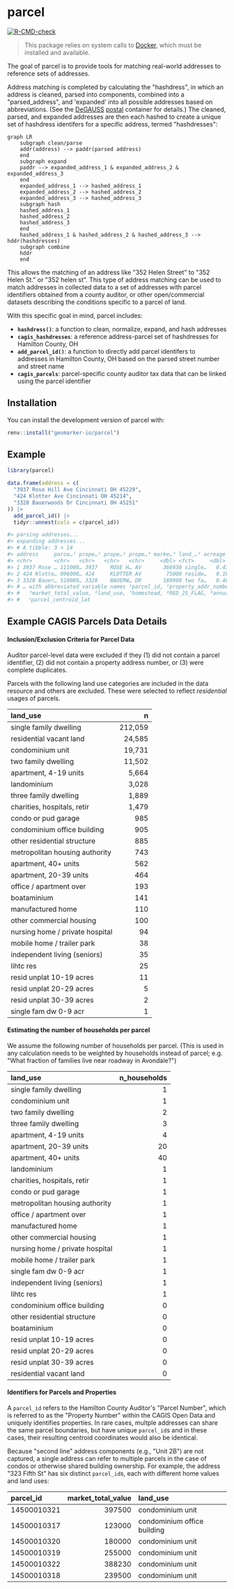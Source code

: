 # parcel

<!-- badges: start -->
[![R-CMD-check](https://github.com/geomarker-io/parcel/actions/workflows/R-CMD-check.yaml/badge.svg)](https://github.com/geomarker-io/parcel/actions/workflows/R-CMD-check.yaml)
<!-- badges: end -->

> This package relies on system calls to [Docker](https://www.docker.com/), which must be installed and available.

The goal of parcel is to provide tools for matching real-world addresses to reference sets of addresses. 

Address matching is completed by calculating the "hashdress", in which an address is cleaned, parsed into components, combined into a "parsed_address", and 'expanded' into all possible addresses based on abbreviations. (See the [DeGAUSS](https://degauss.org) [postal](https://github.com/degauss-org/postal#geomarker-methods) container for details.) The cleaned, parsed, and expanded addresses are then each hashed to create a unique set of hashdress identifers for a specific address, termed "hashdresses":

```mermaid
graph LR
    subgraph clean/parse
    addr(address) --> paddr(parsed address)
    end	
    subgraph expand
    paddr --> expanded_address_1 & expanded_address_2 & expanded_address_3
    end	
    expanded_address_1 --> hashed_address_1	
    expanded_address_2 --> hashed_address_2	
    expanded_address_3 --> hashed_address_3	
    subgraph hash
    hashed_address_1
    hashed_address_2
    hashed_address_3
    end	
    hashed_address_1 & hashed_address_2 & hashed_address_3 --> hddr(hashdresses)
    subgraph combine
    hddr
    end	
```

This allows the matching of an address like "352 Helen Street" to "352 Helen St." or "352 helen st". This type of address matching can be used to match addresses in collected data to a set of addresses with parcel identifiers obtained from a county auditor, or other open/commercial datasets describing the conditions specific to a parcel of land.

With this specific goal in mind, parcel includes:

- **`hashdress()`**: a function to clean, normalize, expand, and hash addresses 
- **`cagis_hashdresses`**: a reference address-parcel set of hashdresses for Hamilton County, OH
- **`add_parcel_id()`**: a function to directly add parcel identifers to addresses in Hamilton County, OH based on the parsed street number and street name 
- **`cagis_parcels`**: parcel-specific county auditor tax data that can be linked using the parcel identifier

## Installation

You can install the development version of parcel with:

``` r
renv::install("geomarker-io/parcel")
```

## Example

``` r
library(parcel)

data.frame(address = c(
  "3937 Rose Hill Ave Cincinnati OH 45229",
  "424 Klotter Ave Cincinnati OH 45214",
  "3328 Bauerwoods Dr Cincinnati OH 45251"
)) |>
  add_parcel_id() |>
  tidyr::unnest(cols = c(parcel_id))

#> parsing addresses...
#> expanding addresses...
#> # A tibble: 3 × 14
#> address     parce…¹ prope…² prope…³ prope…⁴ marke…⁵ land_…⁶ acreage homes…⁷ RED_2…⁸ annua…⁹ unpai…˟ parce…˟ parce…˟
#> <chr>       <chr>   <chr>   <chr>   <chr>     <dbl> <fct>     <dbl> <lgl>   <lgl>     <dbl>   <dbl>   <dbl>   <dbl>
#> 1 3937 Rose … 111000… 3937    ROSE H… AV       366930 single…   0.437 FALSE   TRUE      8772.       0   -84.5    39.2
#> 2 424 Klotte… 096000… 424     KLOTTER AV        75000 reside…   0.103 FALSE   FALSE     1874.       0   -84.5    39.1
#> 3 3328 Bauer… 510009… 3328    BAUERW… DR       189990 two fa…   0.467 FALSE   TRUE      5413.       0   -84.6    39.2
#> # … with abbreviated variable names ¹​parcel_id, ²​property_addr_number, ³​property_addr_street, ⁴​property_addr_suffix,
#> #   ⁵​market_total_value, ⁶​land_use, ⁷​homestead, ⁸​RED_25_FLAG, ⁹​annual_taxes, ˟​unpaid_taxes, ˟​parcel_centroid_lon,
#> #   ˟​parcel_centroid_lat
```

## Example CAGIS Parcels Data Details

#### Inclusion/Exclusion Criteria for Parcel Data

Auditor parcel-level data were excluded if they (1) did not contain a parcel identifier, (2) did not contain a property address number, or (3) were complete duplicates.

Parcels with the following land use categories are included in the data resource and others are excluded.  These were selected to reflect *residential* usages of parcels.

|land_use                        |      n|
|:-------------------------------|------:|
|single family dwelling          | 212,059|
|residential vacant land         |  24,585|
|condominium unit                |  19,731|
|two family dwelling             |  11,502|
|apartment, 4-19 units           |   5,664|
|landominium                     |   3,028|
|three family dwelling           |   1,889|
|charities, hospitals, retir     |   1,479|
|condo or pud garage             |    985|
|condominium office building     |    905|
|other residential structure     |    885|
|metropolitan housing authority  |    743|
|apartment, 40+ units            |    562|
|apartment, 20-39 units          |    464|
|office / apartment over         |    193|
|boataminium                     |    141|
|manufactured home               |    110|
|other commercial housing        |    100|
|nursing home / private hospital |     94|
|mobile home / trailer park      |     38|
|independent living (seniors)    |     35|
|lihtc res                       |     25|
|resid unplat 10-19 acres        |     11|
|resid unplat 20-29 acres        |      5|
|resid unplat 30-39 acres        |      2|
|single fam dw 0-9 acr           |      1|

#### Estimating the number of households per parcel

We assume the following number of households per parcel.  (This is used in any calculation needs to be weighted by households instead of parcel; e.g. "What fraction of families live near roadway in Avondale?")

|land_use                        |n_households|
|:-------------------------------|------:|
|single family dwelling          |1|
|condominium unit                |1|
|two family dwelling             |2|
|three family dwelling           |3|
|apartment, 4-19 units           |4|
|apartment, 20-39 units          |20|
|apartment, 40+ units            |40|
|landominium                     |1|
|charities, hospitals, retir     |1|
|condo or pud garage             |1|
|metropolitan housing authority  |1|
|office / apartment over         |1|
|manufactured home               |1|
|other commercial housing        |1|
|nursing home / private hospital |1|
|mobile home / trailer park      |1|
|single fam dw 0-9 acr           |1|
|independent living (seniors)    |1|
|lihtc res                       |1|
|condominium office building     |0|
|other residential structure     |0|
|boataminium                     |0|
|resid unplat 10-19 acres        |0|
|resid unplat 20-29 acres        |0|
|resid unplat 30-39 acres        |0|
|residential vacant land         |0|

#### Identifiers for Parcels and Properties

A `parcel_id` refers to the Hamilton County Auditor's "Parcel Number", which is referred to as the "Property Number" within the CAGIS Open Data and uniquely identifies properties. In rare cases, multple addresses can share the same parcel boundaries, but have unique `parcel_id`s and in these cases, their resulting centroid coordinates would also be identical.

Because "second line" address components (e.g., "Unit 2B") are not captured, a single address can refer to multiple parcels in the case of condos or otherwise shared building ownership. For example, the address "323 Fifth St" has six distinct `parcel_id`s, each with different home values and land uses:

|parcel_id   | market_total_value|land_use                    |
|:-----------|------------------:|:---------------------------|
|14500010321 |             397500|condominium unit            |
|14500010317 |             123000|condominium office building |
|14500010320 |             180000|condominium unit            |
|14500010319 |             255000|condominium unit            |
|14500010322 |             388230|condominium unit            |
|14500010318 |             239500|condominium unit            |

